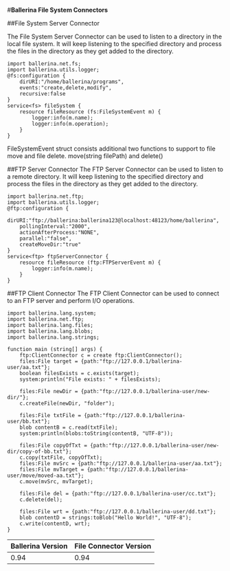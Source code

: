 #**Ballerina File System Connectors**

##File System Server Connector

The File System Server Connector can be used to listen to a directory in the local file system. It will keep listening to the specified directory and process the files in the directory as they get added to the directory.
```ballerina
import ballerina.net.fs;
import ballerina.utils.logger;
@fs:configuration {
    dirURI:"/home/ballerina/programs",
    events:"create,delete,modify",
    recursive:false
}
service<fs> fileSystem {
    resource fileResource (fs:FileSystemEvent m) {
        logger:info(m.name);
        logger:info(m.operation);
    }
}
```
FileSystemEvent struct consists additional two functions to support to file move and file delete.
move(string filePath) and delete()

##FTP Server Connector
The FTP Server Connector can be used to listen to a remote directory. It will keep listening to the specified directory and process the files in the directory as they get added to the directory.
```ballerina
import ballerina.net.ftp;
import ballerina.utils.logger;
@ftp:configuration {
    dirURI:"ftp://ballerina:ballerina123@localhost:48123/home/ballerina",
    pollingInterval:"2000",
    actionAfterProcess:"NONE",
    parallel:"false",
    createMoveDir:"true"
}
service<ftp> ftpServerConnector {
    resource fileResource (ftp:FTPServerEvent m) {
        logger:info(m.name);
    }
}
```

##FTP Client Connector
The FTP Client Connector can be used to connect to an FTP server and perform I/O operations.
```ballerina
import ballerina.lang.system;
import ballerina.net.ftp;
import ballerina.lang.files;
import ballerina.lang.blobs;
import ballerina.lang.strings;

function main (string[] args) {
    ftp:ClientConnector c = create ftp:ClientConnector();
    files:File target = {path:"ftp://127.0.0.1/ballerina-user/aa.txt"};
    boolean filesExists = c.exists(target);
    system:println("File exists: " + filesExists);
    
    files:File newDir = {path:"ftp://127.0.0.1/ballerina-user/new-dir/"};
    c.createFile(newDir, "folder");
    
    files:File txtFile = {path:"ftp://127.0.0.1/ballerina-user/bb.txt"};
    blob contentB = c.read(txtFile);
    system:println(blobs:toString(contentB, "UTF-8"));
    
    files:File copyOfTxt = {path:"ftp://127.0.0.1/ballerina-user/new-dir/copy-of-bb.txt"};
    c.copy(txtFile, copyOfTxt);
    files:File mvSrc = {path:"ftp://127.0.0.1/ballerina-user/aa.txt"};
    files:File mvTarget = {path:"ftp://127.0.0.1/ballerina-user/move/moved-aa.txt"};
    c.move(mvSrc, mvTarget);
    
    files:File del = {path:"ftp://127.0.0.1/ballerina-user/cc.txt"};
    c.delete(del);
    
    files:File wrt = {path:"ftp://127.0.0.1/ballerina-user/dd.txt"};
    blob contentD = strings:toBlob("Hello World!", "UTF-8");
    c.write(contentD, wrt);
}
```

| Ballerina Version | File Connector Version |
| ----------------- | ---------------------- |
| 0.94 | 0.94 |